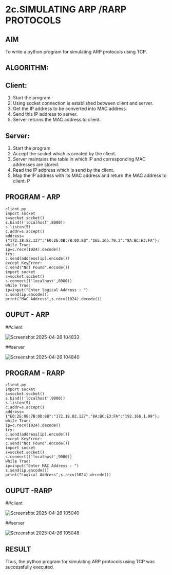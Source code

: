 # 2c.SIMULATING ARP /RARP PROTOCOLS
## AIM
To write a python program for simulating ARP protocols using TCP.
## ALGORITHM:
## Client:
1. Start the program
2. Using socket connection is established between client and server.
3. Get the IP address to be converted into MAC address.
4. Send this IP address to server.
5. Server returns the MAC address to client.
## Server:
1. Start the program
2. Accept the socket which is created by the client.
3. Server maintains the table in which IP and corresponding MAC addresses are
stored.
4. Read the IP address which is send by the client.
5. Map the IP address with its MAC address and return the MAC address to client.
P
## PROGRAM - ARP

    client.py
    import socket
    s=socket.socket()
    s.bind(('localhost',8000))
    s.listen(5)
    c,addr=s.accept()
    address={"172.18.82.127":"E0:2E:0B:7B:0D:8B","165.165.79.1":"8A:BC:E3:FA"};
    while True:
    ip=c.recv(1024).decode()
    try:
    c.send(address[ip].encode())
    except KeyError:
    c.send("Not Found".encode())
    import socket
    s=socket.socket()
    s.connect(('localhost',8000))
    while True:
    ip=input("Enter logical Address : ")
    s.send(ip.encode())
    print("MAC Address",s.recv(1024).decode())

    
## OUPUT - ARP

##client


![Screenshot 2025-04-26 104833](https://github.com/user-attachments/assets/c87dccf5-127f-45f1-abc5-2f67353d8381)

##server

![Screenshot 2025-04-26 104840](https://github.com/user-attachments/assets/1eb77545-a742-4c69-9e97-9b6e8740f5ae)



## PROGRAM - RARP

    client.py
    import socket
    s=socket.socket()
    s.bind(('localhost',9000))
    s.listen(5)
    c,addr=s.accept()
    address={"E0:2E:0B:7B:0D:8B":"172.18.82.127","8A:BC:E3:FA":"192.168.1.99"};
    while True:
    ip=c.recv(1024).decode()
    try:
    c.send(address[ip].encode())
    except KeyError:
    c.send("Not Found".encode())
    import socket
    s=socket.socket()
    s.connect(('localhost',9000))
    while True:
    ip=input("Enter MAC Address : ")
    s.send(ip.encode())
    print("Logical Address",s.recv(1024).decode())
    

## OUPUT -RARP

##client

![Screenshot 2025-04-26 105040](https://github.com/user-attachments/assets/e52b6272-3c2e-4b56-b309-2822ef78576a)

##server

![Screenshot 2025-04-26 105048](https://github.com/user-attachments/assets/e00580b0-dcea-49ac-a6b2-63fe4182a56f)


## RESULT
Thus, the python program for simulating ARP protocols using TCP was successfully 
executed.
